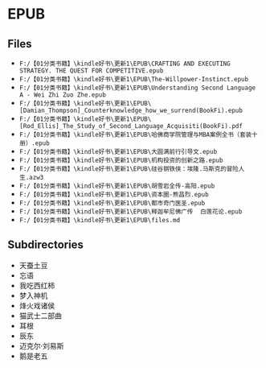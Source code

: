 # EPUB

## Files

- `F:/【01分类书籍】\kindle好书\更新1\EPUB\CRAFTING AND EXECUTING STRATEGY. THE QUEST FOR COMPETITIVE.epub`
- `F:/【01分类书籍】\kindle好书\更新1\EPUB\The-Willpower-Instinct.epub`
- `F:/【01分类书籍】\kindle好书\更新1\EPUB\Understanding Second Language A - Wei Zhi Zuo Zhe.epub`
- `F:/【01分类书籍】\kindle好书\更新1\EPUB\[Damian_Thompson]_Counterknowledge_how_we_surrend(BookFi).epub`
- `F:/【01分类书籍】\kindle好书\更新1\EPUB\[Rod_Ellis]_The_Study_of_Second_Language_Acquisiti(BookFi).pdf`
- `F:/【01分类书籍】\kindle好书\更新1\EPUB\哈佛商学院管理与MBA案例全书（套装十册）.epub`
- `F:/【01分类书籍】\kindle好书\更新1\EPUB\大圆满前行引导文.epub`
- `F:/【01分类书籍】\kindle好书\更新1\EPUB\机构投资的创新之路.epub`
- `F:/【01分类书籍】\kindle好书\更新1\EPUB\硅谷钢铁侠：埃隆.马斯克的冒险人生.azw3`
- `F:/【01分类书籍】\kindle好书\更新1\EPUB\胡雪岩全传-高阳.epub`
- `F:/【01分类书籍】\kindle好书\更新1\EPUB\资本圈-熊昌烈.epub`
- `F:/【01分类书籍】\kindle好书\更新1\EPUB\都市奇门医圣.epub`
- `F:/【01分类书籍】\kindle好书\更新1\EPUB\释迦牟尼佛广传  白莲花论.epub`
- `F:/【01分类书籍】\kindle好书\更新1\EPUB\files.md`

## Subdirectories

- 天蚕土豆
- 忘语
- 我吃西红柿
- 梦入神机
- 烽火戏诸侯
- 猫武士二部曲
- 耳根
- 辰东
- 迈克尔·刘易斯
- 鹅是老五
